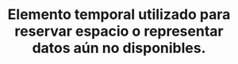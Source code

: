 ---
layout: default
title: Elemento temporal utilizado para reservar espacio o representar datos aún no disponibles.
has_children: true
parent: Desarrollo de Software
grand_parent: Taxonomía
---
